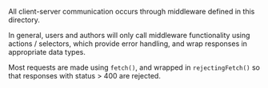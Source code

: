All client-server communication occurs through middleware defined in this directory.

In general, users and authors will only call middleware functionality using actions / selectors, which provide error handling, and wrap responses in appropriate data types.

Most requests are made using `fetch()`, and wrapped in `rejectingFetch()` so that responses with status > 400 are rejected.
